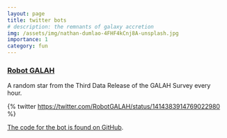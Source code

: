 ```yaml
---
layout: page
title: twitter bots
# description: the remnants of galaxy accretion
img: /assets/img/nathan-dumlao-4FHF4kCnj8A-unsplash.jpg
importance: 1
category: fun
---
```


### [Robot GALAH](https://twitter.com/RobotGALAH)

A random star from the Third Data Release of the GALAH Survey every hour.

{% twitter https://twitter.com/RobotGALAH/status/1414383914769022980 %}

[The code for the bot is found on GitHub](https://github.com/jeffreysimpson/robot_galah).

